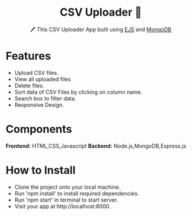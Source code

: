  <h1 align="center">CSV Uploader  📝</h1> 
<p align="center">
  🖊️ This CSV Uploader App built using <a href="https://ejs.co/">EJS</a> and <a href="https://www.mongodb.com/">MongoDB</a>
</p>

# Features

- Upload CSV files.
- View all uploaded files
- Delete files.
- Sort data of CSV Files by clicking on column name.
- Search box to filter data.
- Responsive Design.

# Components

<b>Frontend:</b> HTML,CSS,Javascript
<b>Backend:</b> Node.js,MongoDB,Express.js

# How to Install

- Clone the project onto your local machine.
- Run 'npm install' to install required dependencies.
- Run 'npm start' in terminal to start server.
- Visit your app at http://localhost:8000.
